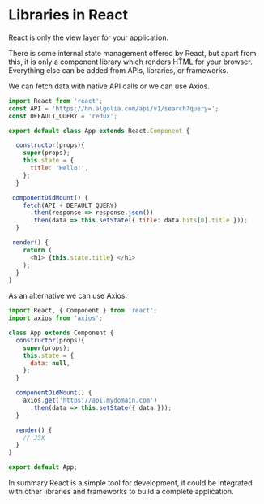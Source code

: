 # Libraries in React

React is only the view layer for your application.

There is some internal state management offered by React, but apart from this, it is only a component library which renders HTML for your browser. Everything else can be added from APIs, libraries, or frameworks.

We can fetch data with native API calls or we can use Axios.

```js
import React from 'react';
const API = 'https://hn.algolia.com/api/v1/search?query=';
const DEFAULT_QUERY = 'redux';

export default class App extends React.Component {

  constructor(props){
    super(props);
    this.state = {
      title: 'Hello!',
    };
  }

 componentDidMount() {
    fetch(API + DEFAULT_QUERY)
      .then(response => response.json())
      .then(data => this.setState({ title: data.hits[0].title }));
  }

 render() {
    return (
      <h1> {this.state.title} </h1>
    );
  }
}
```

As an alternative we can use Axios.

```js
import React, { Component } from 'react';
import axios from 'axios';

class App extends Component {
  constructor(props){
    super(props);
    this.state = {
      data: null,
    };
  }

  componentDidMount() {
    axios.get('https://api.mydomain.com')
      .then(data => this.setState({ data }));
  }

  render() {
    // JSX
  }
}

export default App;
```

In summary React is a simple tool for development, it could be integrated with other libraries and frameworks to build a complete application.

